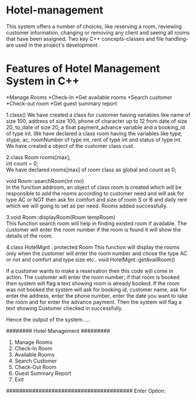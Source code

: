 # Hotel-management

This system offers a number of choices, like reserving a room, reviewing customer information, changing or removing any client
and seeing all rooms that have been assigned. Two key C++ concepts-classes and file handling-are used in the project's development.

# Features of Hotel Management System in C++
*Manage Rooms
*Check-In
*Get available rooms
*Search customer
*Check-out room
*Get guest summary report

1.class()
We have created a class for customer having variables like name of size 100, address of size 100, phone of character up to 12
from date of size 20, to_date of size 20, a float payment_advance variable and a booking_id of type int.
We have declared a class room having the variables like type, stype, ac, roomNumber of type int, rent of type int and
status of type int. We have created a object of the customer class cust.

2.class Room rooms[max];  
int count = 0;  
We have declared rooms[max] of room class as global and count as 0;

void Room::searchRoom(int rno)  
In the function addroom, an object of class room is created which will be responsible to add the rooms according to customer need and will ask 
for type AC or NOT then ask for comfort and size of room S or B and daily rent which we will going to set as per need. Rooms added successfully.

3.void Room::displayRoom(Room tempRoom)  
This function search room will help in finding existed room if available. The customer will enter the room number
if the room is found it will show the details of the room.

4.class HotelMgnt : protected Room 
This function will display the rooms only when the customer will enter the room number and chose the type AC or not and comfort and type size etc..
void HotelMgnt::getAvailRoom()  

If a customer wants to make a reservation then this code will come in action. The customer will enter the room number; if that room is booked then
system will flag a text showing room is already booked. If the room was not booked the system will ask for booking id, customer name, ask for enter 
the address, enter the phone number, enter the date you want to take the room and for enter the advance payment. Then the system will flag a text showing Customer checked in successfully.

Hence the output of the system.....

######## Hotel Management #########
1. Manage Rooms
2. Check-In Room
3. Available Rooms
4. Search Customer
5. Check-Out Room
6. Guest Summary Report
7. Exit


#######################################
Enter Option:
